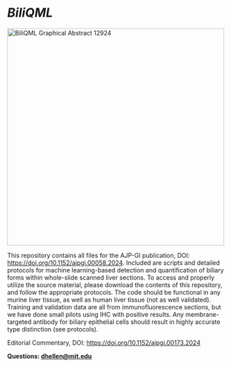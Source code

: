 # _BiliQML_

<img src="https://github.com/DominickHellen/BiliQML/assets/88243822/d68c443b-d611-406b-9f7a-95ea91752d47" width="500" alt="BiliQML Graphical Abstract 12924">

This repository contains all files for the AJP-GI publication, DOI: https://doi.org/10.1152/ajpgi.00058.2024. Included are scripts and detailed protocols for machine learning-based detection and quantification of biliary forms within whole-slide scanned liver sections. To access and properly utilize the source material, please download the contents of this repository, and follow the appropriate protocols. The code should be functional in any murine liver tissue, as well as human liver tissue (not as well validated). Training and validation data are all from immunofluorescence sections, but we have done small pilots using IHC with positive results. Any membrane-targeted antibody for biliary epithelial cells should result in highly accurate type distinction (see protocols). 

Editorial Commentary, DOI: https://doi.org/10.1152/ajpgi.00173.2024

>>
**Questions: dhellen@mit.edu**
